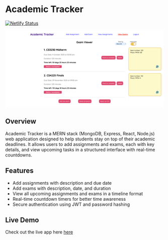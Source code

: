 # Academic Tracker
[![Netlify Status](https://api.netlify.com/api/v1/badges/6679f6df-f700-4810-ba89-e4be9af6c1d1/deploy-status)](https://app.netlify.com/projects/academictracker-whloh/deploys)

![Ui](client/images/examviewer.png)

## Overview

Academic Tracker is a MERN stack (MongoDB, Express, React, Node.js) web application designed to help students stay on top of their academic deadlines. It allows users to add assignments and exams, each with key details, and view upcoming tasks in a structured interface with real-time countdowns.

## Features

- Add assignments with description and due date  
- Add exams with description, date, and duration  
- View all upcoming assignments and exams in a timeline format  
- Real-time countdown timers for better time awareness  
- Secure authentication using JWT and password hashing  

## Live Demo

Check out the live app here [here](https://academictracker-whloh.netlify.app/)
